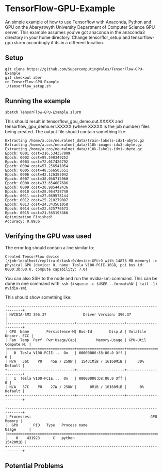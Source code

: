 # TensorFlow-GPU-Example
An simple example of how to use Tensorflow with Anaconda, Python and GPU on the Aberystwyth University Department of Computer Science GPU server.
This example assumes you've got anaconda in the anaconda3 directory in your home directory. Change tensorflor_setup and tensorflow-gpu.slurm accordingly if its in a different location.

## Setup

```
git clone https://github.com/SupercomputingWales/TensorFlow-GPU-Example
git checkout aber
cd TensorFlow-GPU-Example
./tensorflow_setup.sh
```

## Running the example

`sbatch TensorFlow-GPU-Example.slurm`

This should result in tensorflow_gpu_demo.out.XXXXX and tensorflow_gpu_demo.err.XXXXX (where XXXXX is the job number) files being created. The output file should contain something like:

```Extracting /home/a.cos/neuralnet_data/train-images-idx3-ubyte.gz
Extracting /home/a.cos/neuralnet_data/train-labels-idx1-ubyte.gz
Extracting /home/a.cos/neuralnet_data/t10k-images-idx3-ubyte.gz
Extracting /home/a.cos/neuralnet_data/t10k-labels-idx1-ubyte.gz
Epoch: 0001 cost=316.534357009
Epoch: 0002 cost=99.598349252
Epoch: 0003 cost=72.017426792
Epoch: 0004 cost=57.256541054
Epoch: 0005 cost=48.566505551
Epoch: 0006 cost=42.126385042
Epoch: 0007 cost=38.068715960
Epoch: 0008 cost=33.654687686
Epoch: 0009 cost=30.905442436
Epoch: 0010 cost=28.964738740
Epoch: 0011 cost=27.089578144
Epoch: 0012 cost=25.210279087
Epoch: 0013 cost=24.343561058
Epoch: 0014 cost=22.425776573
Epoch: 0015 cost=21.565193366
Optimization Finished!
Accuracy: 0.8936
```

## Verifying the GPU was used
The error log should contain a line similar to:
```
Created TensorFlow device (/job:localhost/replica:0/task:0/device:GPU:0 with 14873 MB memory) -> physical GPU (device: 0, name: Tesla V100-PCIE-16GB, pci bus id: 0000:3b:00.0, compute capability: 7.0)
```

You can also SSH to the node and run the nvidia-smi command. 
This can be done in one command with:
`ssh $(squeue -u $USER --format=%N | tail -1) nvidia-smi`
 
This should show something like:
```
+-----------------------------------------------------------------------------+
| NVIDIA-SMI 396.37                 Driver Version: 396.37                    |
|-------------------------------+----------------------+----------------------+
| GPU  Name        Persistence-M| Bus-Id        Disp.A | Volatile Uncorr. ECC |
| Fan  Temp  Perf  Pwr:Usage/Cap|         Memory-Usage | GPU-Util  Compute M. |
|===============================+======================+======================|
|   0  Tesla V100-PCIE...  On   | 00000000:3B:00.0 Off |                    0 |
| N/A   36C    P0    45W / 250W |  15431MiB / 16160MiB |     30%      Default |
+-------------------------------+----------------------+----------------------+
|   1  Tesla V100-PCIE...  On   | 00000000:D8:00.0 Off |                    0 |
| N/A   37C    P0    27W / 250W |      0MiB / 16160MiB |      0%      Default |
+-------------------------------+----------------------+----------------------+
                                                                               
+-----------------------------------------------------------------------------+
| Processes:                                                       GPU Memory |
|  GPU       PID   Type   Process name                             Usage      |
|=============================================================================|
|    0    431923      C   python                                     15420MiB |
+-----------------------------------------------------------------------------+
```` 


## Potential Problems 




